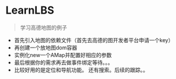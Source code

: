 # LearnLBS

> 学习高德地图的例子

+ 首先引入地图的依赖文件（首先去高德的图开发者平台申请一个key）
+ 再创建一个放地图dom容器
+ 实例化new一个AMap并配置好相应的参数
+ 最后根据你的需求再去做事件绑定等待。。。
+ 比较好用的是定位和导航功能。 还有搜索。后续的跟踪。。
